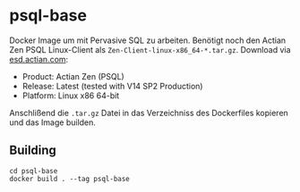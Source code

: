 
# psql-base

Docker Image um mit Pervasive SQL zu arbeiten. Benötigt noch den Actian Zen PSQL Linux-Client als `Zen-Client-linux-x86_64-*.tar.gz`. Download via [esd.actian.com](https://esd.actian.com/):

 - Product: Actian Zen (PSQL)
 - Release: Latest (tested with V14 SP2 Production)
 - Platform: Linux x86 64-bit
 
 Anschlißend die `.tar.gz` Datei in das Verzeichniss des Dockerfiles kopieren und das Image builden.
 
## Building
 
```
cd psql-base
docker build . --tag psql-base
```

